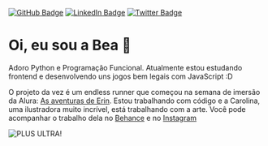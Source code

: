 [![GitHub Badge](https://img.shields.io/badge/-Github-000?style=flat-square&logo=Github&logoColor=white)](https://github.com/beatorizu)
[![LinkedIn Badge](https://img.shields.io/badge/-LinkedIn-blue?style=flat-square&logo=Linkedin&logoColor=white)](https://www.linkedin.com/in/bea/)
[![Twitter Badge](https://img.shields.io/badge/-Twitter-1ca0f1?style=flat-square&labelColor=1ca0f1&logo=twitter&logoColor=white)](https://twitter.com/BetrizFonseca)

# Oi, eu sou a Bea 🦔

Adoro Python e Programação Funcional. Atualmente estou estudando frontend e desenvolvendo uns jogos bem legais com JavaScript :D

O projeto da vez é um endless runner que começou na semana de imersão da Alura: [As aventuras de Erin]. Estou trabalhando com código e a Carolina, uma ilustradora muito incrível, está trabalhando com a arte. Você pode acompanhar o trabalho dela no [Behance] e no [Instagram]

![PLUS ULTRA!](https://raw.githubusercontent.com/beatorizu/beatorizu/master/my-test-academia-plus-ultra.png)

[As aventuras de Erin]: https://bits-head-endless-runner.netlify.app
[Behance]: https://www.behance.net/carolinafonseca2
[Instagram]: https://www.instagram.com/carolinaafc_art/


